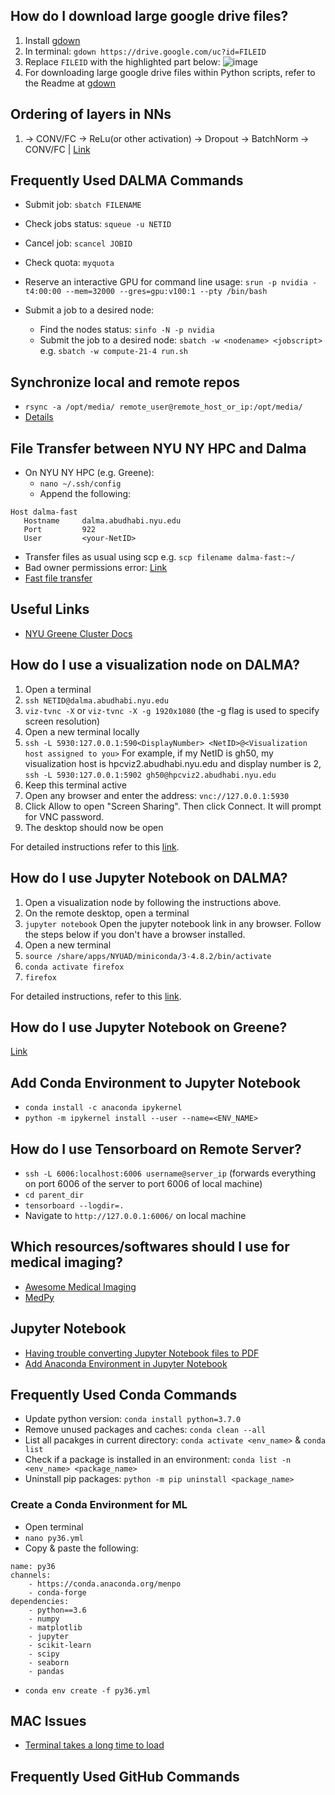 ## How do I download large google drive files?

1. Install [gdown](https://github.com/wkentaro/gdown)
2. In terminal: `gdown https://drive.google.com/uc?id=FILEID`
3. Replace `FILEID` with the highlighted part below:
![image](https://user-images.githubusercontent.com/40494713/107872546-77f32180-6ec4-11eb-8dff-65bc83450d52.png)
4. For downloading large google drive files within Python scripts, refer to the Readme at [gdown](https://github.com/wkentaro/gdown)

## Ordering of layers in NNs
1. -> CONV/FC -> ReLu(or other activation) -> Dropout -> BatchNorm -> CONV/FC | [Link](https://stackoverflow.com/questions/39691902/ordering-of-batch-normalization-and-dropout)

## Frequently Used DALMA Commands

* Submit job: `sbatch FILENAME`
* Check jobs status: `squeue -u NETID`
* Cancel job: `scancel JOBID`
* Check quota: `myquota`
* Reserve an interactive GPU for command line usage: `srun -p nvidia -t4:00:00 --mem=32000 --gres=gpu:v100:1 --pty /bin/bash` 

* Submit a job to a desired node:
    * Find the nodes status: `sinfo -N -p nvidia`
    * Submit the job to a desired node: `sbatch -w <nodename> <jobscript>` e.g. `sbatch -w compute-21-4 run.sh`


## Synchronize local and remote repos
* `rsync -a /opt/media/ remote_user@remote_host_or_ip:/opt/media/`
* [Details](https://linuxize.com/post/how-to-use-rsync-for-local-and-remote-data-transfer-and-synchronization/)

## File Transfer between NYU NY HPC and Dalma
* On NYU NY HPC (e.g. Greene):
   * `nano ~/.ssh/config`
   * Append the following:
```
Host dalma-fast
   Hostname     dalma.abudhabi.nyu.edu
   Port         922
   User         <your-NetID>
```
* Transfer files as usual using scp e.g. `scp filename dalma-fast:~/`
* Bad owner permissions error: [Link](https://serverfault.com/questions/253313/ssh-returns-bad-owner-or-permissions-on-ssh-config)
* [Fast file transfer](https://crc-docs.abudhabi.nyu.edu/hpc/system/nyc_file_transfer.html)

## Useful Links
* [NYU Greene Cluster Docs](https://sites.google.com/a/nyu.edu/nyu-hpc/documentation/greene)

## How do I use a visualization node on DALMA?

1. Open a terminal
2. `ssh NETID@dalma.abudhabi.nyu.edu`
3. `viz-tvnc -X` or `viz-tvnc -X -g 1920x1080` (the -g flag is used to specify screen resolution)
4. Open a new terminal locally
5. `ssh -L 5930:127.0.0.1:590<DisplayNumber> <NetID>@<Visualization host assigned to you>`
For example, if my NetID is gh50, my visualization host is hpcviz2.abudhabi.nyu.edu and display number is 2,
`ssh -L 5930:127.0.0.1:5902 gh50@hpcviz2.abudhabi.nyu.edu`
6. Keep this terminal active
7. Open any browser and enter the address: `vnc://127.0.0.1:5930`
8. Click Allow to open "Screen Sharing". Then click Connect. It will prompt for VNC password.
9. The desktop should now be open

For detailed instructions refer to this [link](https://wikis.nyu.edu/display/ADRC/Visualization+Nodes).

## How do I use Jupyter Notebook on DALMA?

1. Open a visualization node by following the instructions above.
2. On the remote desktop, open a terminal
3. `jupyter notebook`
Open the jupyter notebook link in any browser. Follow the steps below if you don't have a browser installed.
4. Open a new terminal
5. `source /share/apps/NYUAD/miniconda/3-4.8.2/bin/activate`
6. `conda activate firefox`
7. `firefox`

For detailed instructions, refer to this [link](https://wikis.nyu.edu/display/ADRC/Jupyter+Notebook+In+Dalma).

## How do I use Jupyter Notebook on Greene?
[Link](https://sites.google.com/a/nyu.edu/nyu-hpc/documentation/prince/interactive/jupyter)

## Add Conda Environment to Jupyter Notebook
* `conda install -c anaconda ipykernel`
* `python -m ipykernel install --user --name=<ENV_NAME>`


## How do I use Tensorboard on Remote Server?
* `ssh -L 6006:localhost:6006 username@server_ip` (forwards everything on port 6006 of the server to port 6006 of local machine)
* `cd parent_dir`
* `tensorboard --logdir=.`
* Navigate to `http://127.0.0.1:6006/` on local machine

## Which resources/softwares should I use for medical imaging?
* [Awesome Medical Imaging](https://github.com/fepegar/awesome-medical-imaging)
* [MedPy](http://loli.github.io/medpy/)

## Jupyter Notebook
* [Having trouble converting Jupyter Notebook files to PDF](https://stackoverflow.com/questions/52300242/solving-500-internal-server-error-nbconvert-failed-xelatex-not-found-in-path)
* [Add Anaconda Environment in Jupyter Notebook](https://medium.com/@nrk25693/how-to-add-your-conda-environment-to-your-jupyter-notebook-in-just-4-steps-abeab8b8d084)

## Frequently Used Conda Commands
* Update python version: `conda install python=3.7.0`
* Remove unused packages and caches: `conda clean --all`
* List all pacakges in current directory: `conda activate <env_name>` & `conda list`
* Check if a package is installed in an environment: `conda list -n <env_name> <package_name>`
* Uninstall pip packages: `python -m pip uninstall <package_name>`

### Create a Conda Environment for ML
* Open terminal
* `nano py36.yml`
* Copy & paste the following:

```
name: py36
channels:
    - https://conda.anaconda.org/menpo
    - conda-forge
dependencies:
    - python==3.6
    - numpy
    - matplotlib
    - jupyter
    - scikit-learn
    - scipy
    - seaborn
    - pandas
```
* `conda env create -f py36.yml`

## MAC Issues
* [Terminal takes a long time to load](https://apple.stackexchange.com/questions/41743/how-do-i-speed-up-new-terminal-tab-loading-time)

## Frequently Used GitHub Commands
